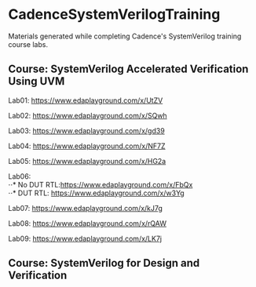 # CadenceSystemVerilogTraining
Materials generated while completing Cadence's SystemVerilog training course labs.  

## Course: SystemVerilog Accelerated Verification Using UVM
 
Lab01: https://www.edaplayground.com/x/UtZV

Lab02: https://www.edaplayground.com/x/SQwh

Lab03: https://www.edaplayground.com/x/gd39

Lab04: https://www.edaplayground.com/x/NF7Z

Lab05: https://www.edaplayground.com/x/HG2a

Lab06:  
⋅⋅* No DUT RTL:https://www.edaplayground.com/x/FbQx  
⋅⋅* DUT RTL: https://www.edaplayground.com/x/w3Yg

Lab07: https://www.edaplayground.com/x/kJ7g

Lab08: https://www.edaplayground.com/x/rQAW

Lab09: https://www.edaplayground.com/x/LK7j

## Course: SystemVerilog for Design and Verification
